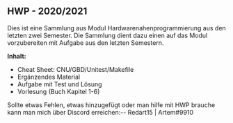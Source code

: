 
## HWP - 2020/2021

Dies ist eine Sammlung aus Modul Hardwarenahenprogrammierung aus den letzten zwei Semester.
Die Sammlung dient dazu einen auf das Modul vorzubereiten mit Aufgabe aus den letzten Semestern.

**Inhalt:**
- Cheat Sheet: CNU/GBD/Unitest/Makefile
- Ergänzendes Material
- Aufgabe mit Test und Lösung
- Vorlesung (Buch Kapitel 1-6)

Sollte etwas Fehlen, etwas hinzugefügt oder man hilfe mit HWP brauche kann man mich über Discord erreichen:--
Redart15 | Artem#9910
